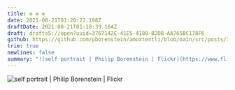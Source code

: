 ```yaml
---
title: ✼ ✼ ✼
date: 2021-08-21T01:20:27.198Z
draftDate: 2021-08-21T01:18:39.164Z
draft: drafts5://open?uuid=3767142E-41E5-4188-B2DB-AA765BC178F6
github: https://github.com/pborenstein/amoxtentli/blob/main/src/posts/3767142e-41e5-4188-b2db-aa765bc178f6.md
trim: true
newlines: false
summary: "![self portrait | Philip Borenstein | Flickr](https://www.flickr.com/photos/twohorses/51382456432/)"
---
```


![self portrait | Philip Borenstein | Flickr](https://www.flickr.com/photos/twohorses/51382456432/)
